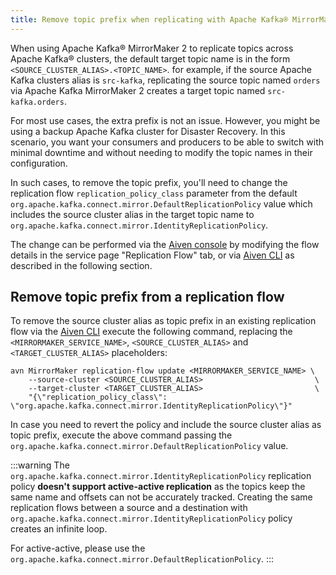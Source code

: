 ```yaml
---
title: Remove topic prefix when replicating with Apache Kafka® MirrorMaker 2
---
```


When using Apache Kafka® MirrorMaker 2 to replicate topics across Apache
Kafka® clusters, the default target topic name is in the form
`<SOURCE_CLUSTER_ALIAS>.<TOPIC_NAME>`. for example, if the source Apache Kafka
clusters alias is `src-kafka`, replicating the source topic named
`orders` via Apache Kafka MirrorMaker 2 creates a target topic named
`src-kafka.orders`.

For most use cases, the extra prefix is not an issue. However, you might
be using a backup Apache Kafka cluster for Disaster Recovery. In this
scenario, you want your consumers and producers to be able to switch
with minimal downtime and without needing to modify the topic names in
their configuration.

In such cases, to remove the topic prefix, you\'ll need to change the
replication flow `replication_policy_class` parameter from the default
`org.apache.kafka.connect.mirror.DefaultReplicationPolicy` value which
includes the source cluster alias in the target topic name to
`org.apache.kafka.connect.mirror.IdentityReplicationPolicy`.

The change can be performed via the [Aiven
console](https://console.aiven.io/) by modifying the flow details in the
service page \"Replication Flow\" tab, or via
[Aiven CLI](/docs/tools/cli) as described
in the following section.

## Remove topic prefix from a replication flow

To remove the source cluster alias as topic prefix in an existing
replication flow via the [Aiven CLI](/docs/tools/cli) execute the following command, replacing the
`<MIRRORMAKER_SERVICE_NAME>`, `<SOURCE_CLUSTER_ALIAS>` and
`<TARGET_CLUSTER_ALIAS>` placeholders:

```
avn MirrorMaker replication-flow update <MIRRORMAKER_SERVICE_NAME> \
    --source-cluster <SOURCE_CLUSTER_ALIAS>                         \
    --target-cluster <TARGET_CLUSTER_ALIAS>                         \
    "{\"replication_policy_class\": \"org.apache.kafka.connect.mirror.IdentityReplicationPolicy\"}"
```

In case you need to revert the policy and include the source cluster
alias as topic prefix, execute the above command passing the
`org.apache.kafka.connect.mirror.DefaultReplicationPolicy` value.

:::warning
The `org.apache.kafka.connect.mirror.IdentityReplicationPolicy`
replication policy **doesn\'t support active-active replication** as the
topics keep the same name and offsets can not be accurately tracked.
Creating the same replication flows between a source and a destination
with `org.apache.kafka.connect.mirror.IdentityReplicationPolicy` policy
creates an infinite loop.

For active-active, please use the
`org.apache.kafka.connect.mirror.DefaultReplicationPolicy`.
:::
